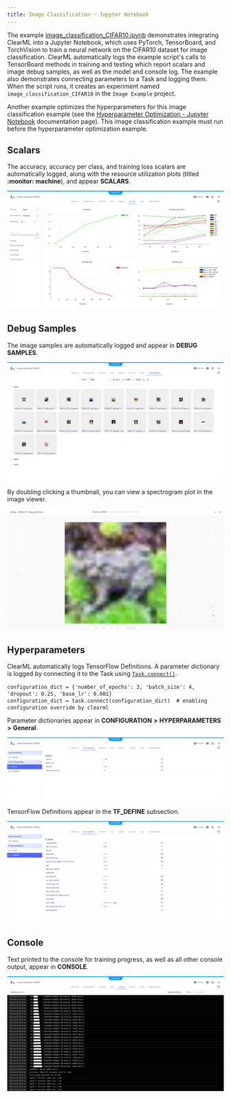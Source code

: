 ```yaml
---
title: Image Classification - Jupyter Notebook
---
```


The example [image_classification_CIFAR10.ipynb](https://github.com/allegroai/clearml/blob/master/examples/frameworks/pytorch/notebooks/image/image_classification_CIFAR10.ipynb) 
demonstrates integrating ClearML into a Jupyter Notebook, which uses PyTorch, TensorBoard, and TorchVision to train a 
neural network on the CIFAR10 dataset for image classification. ClearML automatically logs the example script's 
calls to TensorBoard methods in training and testing which report scalars and image debug samples, as well as the model 
and console log. The example also demonstrates connecting parameters to a Task and logging them. When the script runs, 
it creates an experiment named `image_classification_CIFAR10` in the `Image Example` project.

Another example optimizes the hyperparameters for this image classification example (see the [Hyperparameter Optimization - Jupyter Notebook](hyperparameter_search.md) documentation page). This image classification example must run before the hyperparameter optimization example.

## Scalars

The accuracy, accuracy per class, and training loss scalars are automatically logged, along with the resource utilization plots (titled **:monitor: machine**), and appear **SCALARS**.

![image](../../../../../img/examples_image_classification_CIFAR10_05.png)

## Debug Samples

The image samples are automatically logged and appear in **DEBUG SAMPLES**.

![image](../../../../../img/examples_image_classification_CIFAR10_07.png)

By doubling clicking a thumbnail, you can view a spectrogram plot in the image viewer.

![image](../../../../../img/examples_image_classification_CIFAR10_06.png)

## Hyperparameters

ClearML automatically logs TensorFlow Definitions. A parameter dictionary is logged by connecting it to the Task using 
[`Task.connect()`](../../../../../references/sdk/task.md#connect).

    configuration_dict = {'number_of_epochs': 3, 'batch_size': 4, 'dropout': 0.25, 'base_lr': 0.001}
    configuration_dict = task.connect(configuration_dict)  # enabling configuration override by clearml

Parameter dictionaries appear in **CONFIGURATION** **>** **HYPERPARAMETERS** **>** **General**.

![image](../../../../../img/examples_image_classification_CIFAR10_01.png)

TensorFlow Definitions appear in the **TF_DEFINE** subsection.

![image](../../../../../img/examples_image_classification_CIFAR10_01a.png)

## Console

Text printed to the console for training progress, as well as all other console output, appear in **CONSOLE**.

![image](../../../../../img/examples_image_classification_CIFAR10_04.png)